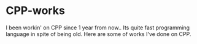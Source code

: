 # CPP-works
I been workin' on CPP since 1 year from now.. Its quite fast programming language in spite of being old.
Here are some of works I've done on CPP.
